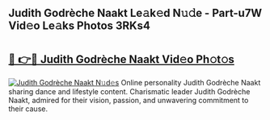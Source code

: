 ## Judith Godrèche Naakt Le𝚊k𝚎d N𝚞𝚍e - Part-u7W Vid𝚎o Le𝚊ks Photos 3RKs4

# <h2><a href="http://fbap9mh.evod.top/?m=Judith+Godr%c3%a8che+Naakt">🔗 👉🔴 Judith Godrèche Naakt Vid𝚎o Ph𝚘t𝚘s</a></h2>

[![Judith Godrèche Naakt N𝚞d𝚎s](https://i.imgur.com/8V9OHl7.gif)](http://fbap9mh.evod.top/?m=Judith+Godr%c3%a8che+Naakt)
Online personality Judith Godrèche Naakt sharing dance and lifestyle content. Charismatic leader Judith Godrèche Naakt, admired for their vision, passion, and unwavering commitment to their cause. 
